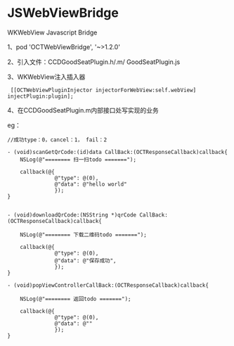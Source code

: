 # JSWebViewBridge
WKWebView Javascript Bridge

1、pod 'OCTWebViewBridge',  '~>1.2.0'

2、引入文件：CCDGoodSeatPlugin.h/.m/
  GoodSeatPlugin.js

3、WKWebView注入插入器
   ``` CCDGoodSeatPlugin *plugin = [[CCDGoodSeatPlugin alloc] init];
    [[OCTWebViewPluginInjector injectorForWebView:self.webView] injectPlugin:plugin];
   ```
4、在CCDGoodSeatPlugin.m内部接口处写实现的业务


eg：


    //成功type：0，cancel：1， fail：2
```
- (void)scanGetQrCode:(id)data CallBack:(OCTResponseCallback)callback{
    NSLog(@"======== 扫一扫todo =======");

    callback(@{
               @"type": @(0),
               @"data": @"hello world"
               });
}


- (void)downloadQrCode:(NSString *)qrCode CallBack:(OCTResponseCallback)callback{
    
    NSLog(@"======== 下载二维码todo =======");
    
    callback(@{
               @"type": @(0),
               @"data": @"保存成功",
               });
}

- (void)popViewControllerCallBack:(OCTResponseCallback)callback{
    
    NSLog(@"======== 返回todo =======");
    
    callback(@{
               @"type": @(0),
               @"data": @""
               });
}
```
